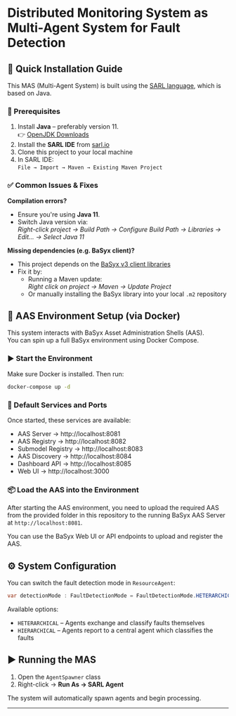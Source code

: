 # Distributed Monitoring System as Multi-Agent System for Fault Detection

## 🚀 Quick Installation Guide

This MAS (Multi-Agent System) is built using the [SARL language](http://www.sarl.io), which is based on Java.

### 🧩 Prerequisites

1. Install **Java** – preferably version 11.  
   👉 [OpenJDK Downloads](https://openjdk.org/install/)
2. Install the **SARL IDE** from [sarl.io](http://www.sarl.io/download/index.html)
3. Clone this project to your local machine
4. In SARL IDE:  
   `File → Import → Maven → Existing Maven Project`

### ✅ Common Issues & Fixes

**Compilation errors?**

- Ensure you're using **Java 11**.
- Switch Java version via:  
  _Right-click project → Build Path → Configure Build Path → Libraries → Edit... → Select Java 11_

**Missing dependencies (e.g. BaSyx client)?**

- This project depends on the [BaSyx v3 client libraries](https://github.com/dfkibasys/basyx-v3-client-libraries/tree/master)
- Fix it by:
  - Running a Maven update:  
    _Right click on project → Maven → Update Project_
  - Or manually installing the BaSyx library into your local `.m2` repository


## 🧪 AAS Environment Setup (via Docker)

This system interacts with BaSyx Asset Administration Shells (AAS).  
You can spin up a full BaSyx environment using Docker Compose.

### ▶️ Start the Environment

Make sure Docker is installed. Then run:

```bash
docker-compose up -d
```

### 🔌 Default Services and Ports

Once started, these services are available:

- AAS Server → http://localhost:8081  
- AAS Registry → http://localhost:8082  
- Submodel Registry → http://localhost:8083  
- AAS Discovery → http://localhost:8084  
- Dashboard API → http://localhost:8085  
- Web UI → http://localhost:3000

### 📦 Load the AAS into the Environment

After starting the AAS environment, you need to upload the required AAS from the provided folder in this repository to the running BaSyx AAS Server at `http://localhost:8081`.

You can use the BaSyx Web UI or API endpoints to upload and register the AAS.

## ⚙️ System Configuration

You can switch the fault detection mode in `ResourceAgent`:

```java
var detectionMode : FaultDetectionMode = FaultDetectionMode.HETERARCHICAL;
```

Available options:

- `HETERARCHICAL` – Agents exchange and classify faults themselves
- `HIERARCHICAL` – Agents report to a central agent which classifies the faults


## ▶️ Running the MAS

1. Open the `AgentSpawner` class
2. Right-click → **Run As → SARL Agent**

The system will automatically spawn agents and begin processing.

---